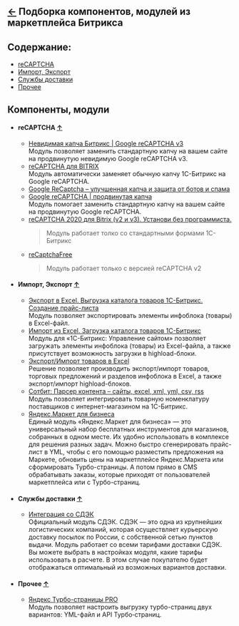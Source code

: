 [&larr;](readme.md "1С-Битрикс") Подборка компонентов, модулей из маркетплейса Битрикса
---------------------------------------------------------------------------------------

## <a name="content"></a> Содержание:

- [reCAPTCHA](#recaptcha)
- [Импорт, Экспорт](#import-export)
- [Службы доставки](#delivery-service)
- [Прочее](#other)

## <a name="components-modules"></a> Компоненты, модули

- #### <a name="recaptcha"></a> reCAPTCHA [&uarr;](#content "Содержание")
    - [Невидимая капча Битрикс | Google reCAPTCHA v3](https://marketplace.1c-bitrix.ru/solutions/redsign.recaptcha3/)  
    Модуль позволяет заменить стандартную капчу на вашем сайте на продвинутую невидимую Google reCAPTCHA v3.
    - [reCAPTCHA для BITRIX](https://marketplace.1c-bitrix.ru/solutions/intervolga.recaptcha/)  
    Модуль автоматически заменяет обычную капчу 1С-Битрикс на Google reCAPTCHA.
    - [Google ReCaptcha – улучшенная капча и защита от ботов и спама](https://marketplace.1c-bitrix.ru/solutions/itd.recaptcha/)
    - [Google reCAPTCHA | продвинутая капча](https://marketplace.1c-bitrix.ru/solutions/redsign.recaptcha/)  
    Модуль помогает заменить стандартную капчу на вашем сайте на продвинутую Google reCAPTCHA.  
    - [reCAPTCHA 2020 для Bitrix (v2 и v3). Установи без программиста.](https://marketplace.1c-bitrix.ru/solutions/friendlyagency.recaptcha/)  
        > Модуль работает толко со стандартными формами 1С-Битрикс
    - [reCaptchaFree](https://marketplace.1c-bitrix.ru/solutions/twim.recaptchafree/)  
        > Модуль работает только с версией reCAPTCHA v2
- #### <a name="import-export"></a> Импорт, Экспорт [&uarr;](#content "Содержание")
    - [Экспорт в Excel. Выгрузка каталога товаров 1С-Битрикс. Создание прайс-листа](http://marketplace.1c-bitrix.ru/solutions/kda.exportexcel/)  
    Модуль позволяет экспортировать элементы инфоблока (товары) в Excel-файл.
    - [Импорт из Excel. Загрузка каталога товаров 1С-Битрикс](http://marketplace.1c-bitrix.ru/solutions/kda.importexcel/)  
    Модуль для «1С-Битрикс: Управление сайтом» позволяет загружать элементы инфоблока (товары) из Excel-файла, а также присутствует возможность загрузки в highload-блоки.
    - [Экспорт/Импорт товаров в Excel](http://marketplace.1c-bitrix.ru/solutions/esol.importexportexcel/)  
    Решение позволяет производить экспорт/импорт товаров, торговых предложений и разделов инфоблока в Excel, а также экспорт/импорт highload-блоков.
    - [Сотбит: Парсер контента – сайты, excel, xml, yml, csv, rss](https://marketplace.1c-bitrix.ru/solutions/shs.parser/)  
    Модуль позволяет интегрировать товарную номенклатуру поставщиков с интернет-магазином на 1С-Битрикс.
    - [Яндекс.Маркет для бизнеса](http://marketplace.1c-bitrix.ru/solutions/yandex.market/)  
    Единый модуль «Яндекс.Маркет для бизнеса» — это универсальный набор бесплатных инструментов для магазинов, собранных в одном месте. Их удобно использовать в комплексе для решения разных задач. Можно быстро сгенерировать прайс-лист в YML, чтобы с его помощью разместить предложения на Маркете, обновить цены на маркетплейсе Яндекс.Маркета или сформировать Турбо-страницы. А потом прямо в CMS обрабатывать заказы, которые приходят от пользователей маркетплейса или с Турбо-страниц.
- #### <a name="delivery-service"></a> Службы доставки [&uarr;](#content "Содержание")
    - [Интеграция со СДЭК](https://marketplace.1c-bitrix.ru/solutions/ipol.sdek/)  
    Официальный модуль СДЭК. СДЭК — это одна из крупнейших логистических компаний, которая осуществляет курьерскую доставку посылок по России, с собственной сетью пунктов выдачи. Модуль работает со всеми тарифами доставки СДЭК. Вы можете выбрать в настройках модуля, какие тарифы использовать в расчете. В этом случае покупателю будет отображаться оптимальный из возможных вариантов доставки.
- #### <a name="other"></a> Прочее [&uarr;](#content "Содержание")
    - [Яндекс Турбо-страницы PRO](https://marketplace.1c-bitrix.ru/solutions/goodde.yandexturboapi/)  
    Модуль позволяет настроить выгрузку турбо-страниц двух вариантов: YML-файл и API Турбо‑страниц.